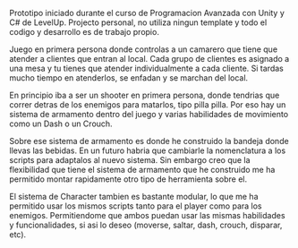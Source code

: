 Prototipo iniciado durante el curso de Programacion Avanzada con Unity y C# de LevelUp. Projecto personal, no utiliza ningun template y todo el codigo y desarrollo es de trabajo propio.

Juego en primera persona donde controlas a un camarero que tiene que atender a clientes que entran al local. Cada grupo de clientes es asignado a una mesa y tu tienes que atender individualmente a cada cliente. Si tardas mucho tiempo en atenderlos, se enfadan y se marchan del local.

En principio iba a ser un shooter en primera persona, donde tendrias que correr detras de los enemigos para matarlos, tipo pilla pilla. Por eso hay un sistema de armamento dentro del juego y varias habilidades de movimiento como un Dash o un Crouch.

Sobre ese sistema de armamento es donde he construido la bandeja donde llevas las bebidas. En un futuro habria que cambiarle la nomenclatura a los scripts para adaptalos al nuevo sistema. Sin embargo creo que la flexibilidad que tiene el sistema de armamento que he construido me ha permitido montar rapidamente otro tipo de herramienta sobre el.

El sistema de Character tambien es bastante modular, lo que me ha permitido usar los mismos scripts tanto para el player como para los enemigos. Permitiendome que ambos puedan usar las mismas habilidades y funcionalidades, si asi lo deseo (moverse, saltar, dash, crouch, disparar, etc).